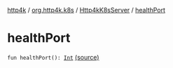 [http4k](../../index.md) / [org.http4k.k8s](../index.md) / [Http4kK8sServer](index.md) / [healthPort](./health-port.md)

# healthPort

`fun healthPort(): `[`Int`](https://kotlinlang.org/api/latest/jvm/stdlib/kotlin/-int/index.html) [(source)](https://github.com/http4k/http4k/blob/master/http4k-k8s/src/main/kotlin/org/http4k/k8s/Http4kK8sServer.kt#L16)